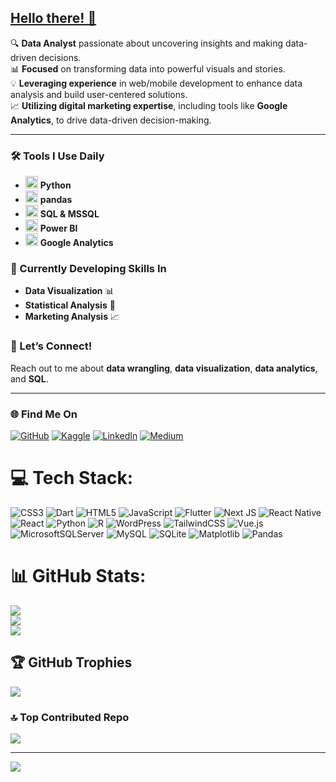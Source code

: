 ## [Hello there! 👋](https://youtu.be/rEq1Z0bjdwc?si=dCOx4KC_Hg8f-O34&t=6)  

🔍 **Data Analyst** passionate about uncovering insights and making data-driven decisions.  
📊 **Focused** on transforming data into powerful visuals and stories.  
💡 **Leveraging experience** in web/mobile development to enhance data analysis and build user-centered solutions.  
📈 **Utilizing digital marketing expertise**, including tools like **Google Analytics**, to drive data-driven decision-making.

---

### 🛠️ Tools I Use Daily
- <img src="https://img.icons8.com/color/48/000000/python--v1.png" alt="Python" width="20"/> **Python**
- <img src="https://img.icons8.com/color/48/000000/pandas.png" alt="pandas" width="20"/> **pandas**
- <img src="https://img.icons8.com/color/48/000000/sql.png" alt="SQL & MSSQL" width="20"/> **SQL & MSSQL**
- <img src="https://img.icons8.com/color/48/000000/power-bi.png" alt="Power BI" width="20"/> **Power BI**
- <img src="https://img.icons8.com/color/48/000000/google-analytics.png" alt="Google Analytics" width="20"/> **Google Analytics**

### 🌱 Currently Developing Skills In
- **Data Visualization** 📊
- **Statistical Analysis** 📐
- **Marketing Analysis** 📈

### 💬 Let’s Connect!
Reach out to me about **data wrangling**, **data visualization**, **data analytics**, and **SQL**.

---

### 🌐 Find Me On

[![GitHub](https://img.shields.io/badge/GitHub-181717?style=flat-square&logo=github&logoColor=white)](https://github.com/fehu-zone)
[![Kaggle](https://img.shields.io/badge/Kaggle-20BEFF?style=flat-square&logo=kaggle&logoColor=white)](https://www.kaggle.com/fehu94)
[![LinkedIn](https://img.shields.io/badge/LinkedIn-0077B5?style=flat-square&logo=linkedin&logoColor=white)](https://www.linkedin.com/in/ahmetkaradas/)
[![Medium](https://img.shields.io/badge/Medium-12100E?style=flat-square&logo=medium&logoColor=white)](https://medium.com/@ahmettkara94)





# 💻 Tech Stack:
![CSS3](https://img.shields.io/badge/css3-%231572B6.svg?style=for-the-badge&logo=css3&logoColor=white) ![Dart](https://img.shields.io/badge/dart-%230175C2.svg?style=for-the-badge&logo=dart&logoColor=white) ![HTML5](https://img.shields.io/badge/html5-%23E34F26.svg?style=for-the-badge&logo=html5&logoColor=white) ![JavaScript](https://img.shields.io/badge/javascript-%23323330.svg?style=for-the-badge&logo=javascript&logoColor=%23F7DF1E) ![Flutter](https://img.shields.io/badge/Flutter-%2302569B.svg?style=for-the-badge&logo=Flutter&logoColor=white) ![Next JS](https://img.shields.io/badge/Next-black?style=for-the-badge&logo=next.js&logoColor=white) ![React Native](https://img.shields.io/badge/react_native-%2320232a.svg?style=for-the-badge&logo=react&logoColor=%2361DAFB) ![React](https://img.shields.io/badge/react-%2320232a.svg?style=for-the-badge&logo=react&logoColor=%2361DAFB) ![Python](https://img.shields.io/badge/python-3670A0?style=for-the-badge&logo=python&logoColor=ffdd54) ![R](https://img.shields.io/badge/r-%23276DC3.svg?style=for-the-badge&logo=r&logoColor=white) ![WordPress](https://img.shields.io/badge/WordPress-%23117AC9.svg?style=for-the-badge&logo=WordPress&logoColor=white) ![TailwindCSS](https://img.shields.io/badge/tailwindcss-%2338B2AC.svg?style=for-the-badge&logo=tailwind-css&logoColor=white) ![Vue.js](https://img.shields.io/badge/vue.js-%2335495e.svg?style=for-the-badge&logo=vuedotjs&logoColor=%234FC08D) ![MicrosoftSQLServer](https://img.shields.io/badge/Microsoft%20SQL%20Server-CC2927?style=for-the-badge&logo=microsoft%20sql%20server&logoColor=white) ![MySQL](https://img.shields.io/badge/mysql-4479A1.svg?style=for-the-badge&logo=mysql&logoColor=white) ![SQLite](https://img.shields.io/badge/sqlite-%2307405e.svg?style=for-the-badge&logo=sqlite&logoColor=white) ![Matplotlib](https://img.shields.io/badge/Matplotlib-%23ffffff.svg?style=for-the-badge&logo=Matplotlib&logoColor=black) ![Pandas](https://img.shields.io/badge/pandas-%23150458.svg?style=for-the-badge&logo=pandas&logoColor=white)
# 📊 GitHub Stats:
![](https://github-readme-stats.vercel.app/api?username=fehu-zone&theme=midnight-purple&hide_border=false&include_all_commits=true&count_private=true)<br/>
![](https://github-readme-streak-stats.herokuapp.com/?user=fehu-zone&theme=midnight-purple&hide_border=false)<br/>
![](https://github-readme-stats.vercel.app/api/top-langs/?username=fehu-zone&theme=midnight-purple&hide_border=false&include_all_commits=true&count_private=true&layout=compact)

## 🏆 GitHub Trophies
![](https://github-profile-trophy.vercel.app/?username=fehu-zone&theme=radical&no-frame=false&no-bg=true&margin-w=4)

### 🔝 Top Contributed Repo
![](https://github-contributor-stats.vercel.app/api?username=fehu-zone&limit=5&theme=midnight-purple&combine_all_yearly_contributions=true)

---
[![](https://visitcount.itsvg.in/api?id=fehu-zone&icon=0&color=0)](https://visitcount.itsvg.in)

<!-- Proudly created with GPRM ( https://gprm.itsvg.in ) -->
